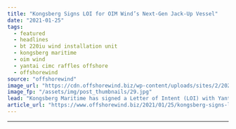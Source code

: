 ```yaml
---
title: "Kongsberg Signs LOI for OIM Wind’s Next-Gen Jack-Up Vessel"
date: "2021-01-25"
tags: 
  - featured
  - headlines
  - bt 220iu wind installation unit
  - kongsberg maritime
  - oim wind
  - yantai cimc raffles offshore
  - offshorewind
source: "offshorewind"
image_url: "https://cdn.offshorewind.biz/wp-content/uploads/sites/2/2021/01/25110017/BT-220IU_OIM-Wind.jpg"
image_fp: "/assets/img/post_thumbnails/29.jpg"
lead: "Kongsberg Maritime has signed a Letter of Intent (LOI) with Yantai CIMC Raffles Offshore"
article_url: "https://www.offshorewind.biz/2021/01/25/kongsberg-signs-loi-for-oim-winds-next-gen-jack-up-vessel/"
---
```


---
